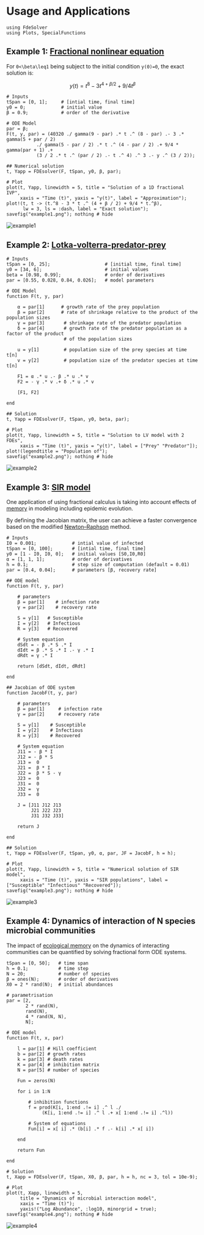 # Usage and Applications

```@setup fde
using FdeSolver
using Plots, SpecialFunctions
```

## Example 1: [Fractional nonlinear equation](https://doi.org/10.1023/B:NUMA.0000027736.85078.be)

For `` 0<\beta\leq1 ``  being subject to the initial condition `` y(0)=0 ``, the exact solution is:

```math
y(t)=t^8-3t^{4+\beta/2}+9/4t^\beta
```

```@example fde 
# Inputs
tSpan = [0, 1];     # [intial time, final time]
y0 = 0;             # initial value
β = 0.9;            # order of the derivative

# ODE Model
par = β;
F(t, y, par) = (40320 ./ gamma(9 - par) .* t .^ (8 - par) .- 3 .* gamma(5 + par / 2)
           ./ gamma(5 - par / 2) .* t .^ (4 - par / 2) .+ 9/4 * gamma(par + 1) .+
           (3 / 2 .* t .^ (par / 2) .- t .^ 4) .^ 3 .- y .^ (3 / 2));

## Numerical solution
t, Yapp = FDEsolver(F, tSpan, y0, β, par);

# Plot
plot(t, Yapp, linewidth = 5, title = "Solution of a 1D fractional IVP",
     xaxis = "Time (t)", yaxis = "y(t)", label = "Approximation");
plot!(t, t -> (t.^8 - 3 * t .^ (4 + β / 2) + 9/4 * t.^β),
      lw = 3, ls = :dash, label = "Exact solution");
savefig("example1.png"); nothing # hide
```

![example1](example1.png)

## Example 2: [Lotka-volterra-predator-prey](https://mc-stan.org/users/documentation/case-studies/lotka-volterra-predator-prey.html)

```@example fde
# Inputs
tSpan = [0, 25];                    # [initial time, final time]
y0 = [34, 6];                       # initial values
beta = [0.98, 0.99];                # order of derivatives
par = [0.55, 0.028, 0.84, 0.026];   # model parameters

# ODE Model
function F(t, y, par)

    α = par[1]      # growth rate of the prey population
    β = par[2]      # rate of shrinkage relative to the product of the population sizes
    γ = par[3]       # shrinkage rate of the predator population
    δ = par[4]       # growth rate of the predator population as a factor of the product
                     # of the population sizes

    u = y[1]         # population size of the prey species at time t[n]
    v = y[2]         # population size of the predator species at time t[n]

    F1 = α .* u .- β .* u .* v
    F2 = - γ .* v .+ δ .* u .* v

    [F1, F2]

end

## Solution
t, Yapp = FDEsolver(F, tSpan, y0, beta, par);

# Plot
plot(t, Yapp, linewidth = 5, title = "Solution to LV model with 2 FDEs",
     xaxis = "Time (t)", yaxis = "y(t)", label = ["Prey" "Predator"]);
plot!(legendtitle = "Population of");
savefig("example2.png"); nothing # hide
```

![example2](example2.png)

## Example 3: [SIR model](https://en.wikipedia.org/wiki/Compartmental_models_in_epidemiology)

One application of using fractional calculus is taking into account effects of [memory](https://journals.aps.org/pre/abstract/10.1103/PhysRevE.95.022409) in modeling including epidemic evolution.

By defining the Jacobian matrix, the user can achieve a faster convergence based on the modified [Newton–Raphson](https://www.mdpi.com/2227-7390/6/2/16/htm) method.

```@example fde 
# Inputs
I0 = 0.001;             # intial value of infected
tSpan = [0, 100];       # [intial time, final time]
y0 = [1 - I0, I0, 0];   # initial values [S0,I0,R0]
α = [1, 1, 1];          # order of derivatives
h = 0.1;                # step size of computation (default = 0.01)
par = [0.4, 0.04];      # parameters [β, recovery rate]

## ODE model
function F(t, y, par)

    # parameters
    β = par[1]    # infection rate
    γ = par[2]    # recovery rate

    S = y[1]   # Susceptible
    I = y[2]   # Infectious
    R = y[3]   # Recovered

    # System equation
    dSdt = - β .* S .* I
    dIdt = β .* S .* I .- γ .* I
    dRdt = γ .* I

    return [dSdt, dIdt, dRdt]

end

## Jacobian of ODE system
function JacobF(t, y, par)

    # parameters
    β = par[1]     # infection rate
    γ = par[2]     # recovery rate

    S = y[1]    # Susceptible
    I = y[2]    # Infectious
    R = y[3]    # Recovered

    # System equation
    J11 = - β * I
    J12 = - β * S
    J13 =  0
    J21 =  β * I
    J22 =  β * S - γ
    J23 =  0
    J31 =  0
    J32 =  γ
    J33 =  0

    J = [J11 J12 J13
         J21 J22 J23
         J31 J32 J33]

    return J

end

## Solution
t, Yapp = FDEsolver(F, tSpan, y0, α, par, JF = JacobF, h = h);

# Plot
plot(t, Yapp, linewidth = 5, title = "Numerical solution of SIR model",
     xaxis = "Time (t)", yaxis = "SIR populations", label = ["Susceptible" "Infectious" "Recovered"]);
savefig("example3.png"); nothing # hide
```

![example3](example3.png)

## Example 4: Dynamics of interaction of N species microbial communities

The impact of [ecological memory](https://doi.org/10.1371/journal.pcbi.1009396) on the dynamics of interacting communities can be quantified by solving fractional form ODE systems.

```@example fde
tSpan = [0, 50];   # time span
h = 0.1;           # time step
N = 20;            # number of species
β = ones(N);       # order of derivatives
X0 = 2 * rand(N);  # initial abundances

# parametrisation
par = [2,
       2 * rand(N),
       rand(N),
       4 * rand(N, N),
       N];

# ODE model
function F(t, x, par)

    l = par[1] # Hill coefficient
    b = par[2] # growth rates
    k = par[3] # death rates
    K = par[4] # inhibition matrix
    N = par[5] # number of species

    Fun = zeros(N)

    for i in 1:N

        # inhibition functions
        f = prod(K[i, 1:end .!= i] .^ l ./
             (K[i, 1:end .!= i] .^ l .+ x[ 1:end .!= i] .^l))

        # System of equations
        Fun[i] = x[ i] .* (b[i] .* f .- k[i] .* x[ i])

    end

    return Fun

end

# Solution
t, Xapp = FDEsolver(F, tSpan, X0, β, par, h = h, nc = 3, tol = 10e-9);

# Plot
plot(t, Xapp, linewidth = 5,
     title = "Dynamics of microbial interaction model",
     xaxis = "Time (t)");
     yaxis!("Log Abundance", :log10, minorgrid = true);
savefig("example4.png"); nothing # hide
```

![example4](example4.png)
